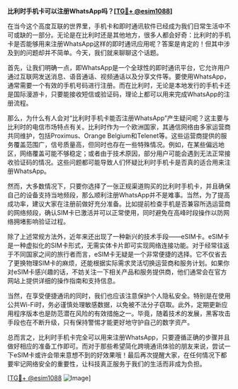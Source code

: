 **比利时手机卡可以注册WhatsApp吗？[[TG💪+ @esim1088](https://t.me/s/esim1088)]**

在当今这个高度互联的世界里，手机卡和即时通讯软件已经成为我们日常生活中不可或缺的一部分。无论是在比利时还是其他地方，很多人都会好奇：比利时的手机卡是否能够用来注册WhatsApp这样的即时通讯应用呢？答案是肯定的！但其中涉及到的问题却并不简单。今天，我们就来聊聊这个话题。

首先，让我们明确一点，即WhatsApp是一个全球性的即时通讯平台，它允许用户通过互联网发送消息、语音通话、视频通话以及分享文件等。要使用WhatsApp，通常需要一个有效的手机号码进行注册。而在比利时，无论是本地发行的手机卡还是国际漫游卡，只要能接收短信或验证码，理论上都可以用来完成WhatsApp的注册流程。

那么，为什么有人会对“比利时手机卡能否注册WhatsApp”产生疑问呢？这主要与比利时的电信市场特点有关。比利时作为一个欧洲国家，其通信网络由多家运营商共同维护，包括Proximus、Orange Belgium和Telenet等。这些运营商提供的服务覆盖范围广，信号质量高，但同时也存在一些特殊情况。例如，在某些偏远地区，网络覆盖可能不够稳定；或者由于技术原因，部分用户可能会遇到无法正常接收验证码的情况。这些问题都可能导致人们怀疑比利时手机卡是否真的适合用来注册WhatsApp。

然而，大多数情况下，只要你选择了一张正规渠道购买的比利时手机卡，并且确保自己的设备支持当地频段，那么顺利注册WhatsApp并不是难事。当然，为了提高成功率，建议大家在注册前做好充分准备。比如提前检查手机是否兼容所选运营商的网络频段，确认SIM卡已激活并可以正常使用，同时避免在高峰时段操作以防网络拥堵影响验证过程。

除了上述常规方法外，近年来还出现了一种新兴的技术手段——eSIM卡。eSIM卡是一种虚拟化的SIM卡形式，无需实体卡片即可实现网络连接功能。对于经常往返于不同国家之间的旅行者而言，eSIM卡无疑是一个非常便捷的选择。它不仅省去了更换物理SIM卡的麻烦，还能根据实际需求灵活切换运营商和服务计划。如果你对eSIM卡感兴趣的话，不妨关注一下相关产品和服务提供商，他们通常会在官方网站上提供详细的操作指南和支持信息。

当然，在享受便捷通讯的同时，我们也应该注意保护个人隐私安全。特别是在使用公共Wi-Fi时，务必谨慎处理敏感数据，以免被不法分子窃取。此外，定期更新应用程序版本也是防范潜在风险的有效措施之一。毕竟，随着技术的发展，黑客攻击手段也在不断升级，只有保持警惕才能更好地守护自己的数字资产。

总而言之，比利时手机卡完全可以用来注册WhatsApp，只要遵循正确的步骤并且做好相应的准备工作即可。而对于那些希望简化跨境通讯体验的朋友来说，尝试一下eSIM卡或许会带来意想不到的好效果哦！最后再次提醒大家，在任何情况下都要牢记网络安全的重要性，让科技真正服务于我们的生活而非成为负担。

[[TG💪+ @esim1088](https://t.me/s/esim1088) ![Image](https://i.postimg.cc/4NQfJmqS/Snipaste-2025-05-13-00-14-12.png)]